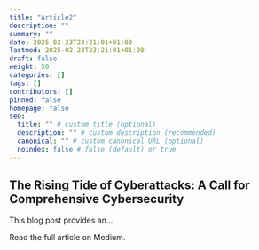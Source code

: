 ```yaml
---
title: "Article2"
description: ""
summary: ""
date: 2025-02-23T23:21:01+01:00
lastmod: 2025-02-23T23:21:01+01:00
draft: false
weight: 50
categories: []
tags: []
contributors: []
pinned: false
homepage: false
seo:
  title: "" # custom title (optional)
  description: "" # custom description (recommended)
  canonical: "" # custom canonical URL (optional)
  noindex: false # false (default) or true
---
```

## The Rising Tide of Cyberattacks: A Call for Comprehensive Cybersecurity
This blog post provides an...

Read the full article on Medium.
